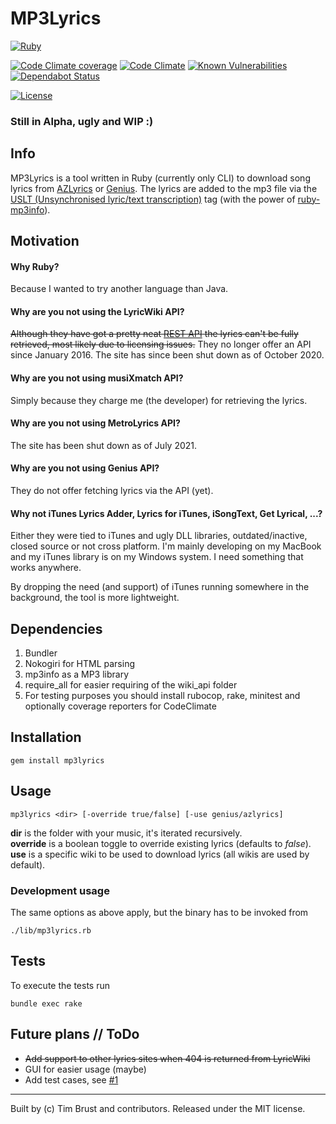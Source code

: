 # MP3Lyrics

[![Ruby](https://github.com/timbru31/mp3lyrics/workflows/Ruby/badge.svg)](https://github.com/timbru31/mp3lyrics/actions?query=workflow%3ARuby)

[![Code Climate coverage](https://img.shields.io/codeclimate/coverage/timbru31/mp3lyrics)](https://codeclimate.com/github/timbru31/mp3lyrics)
[![Code Climate](https://img.shields.io/codeclimate/maintainability/timbru31/mp3lyrics)](https://codeclimate.com/github/timbru31/mp3lyrics)
[![Known Vulnerabilities](https://snyk.io/test/github/timbru31/mp3lyrics/badge.svg)](https://snyk.io/test/github/timbru31/mp3lyrics)
[![Dependabot Status](https://api.dependabot.com/badges/status?host=github&repo=timbru31/mp3lyrics)](https://dependabot.com)

[![License](https://img.shields.io/badge/License-MIT-blue.svg)](LICENSE.md)

### Still in Alpha, ugly and WIP :)

## Info

MP3Lyrics is a tool written in Ruby (currently only CLI) to download song lyrics from [AZLyrics](https://www.azlyrics.com) or [Genius](https://genius.com).
The lyrics are added to the mp3 file via the [USLT (Unsynchronised lyric/text transcription)](https://id3.org/id3v2.4.0-frames) tag (with the power of [ruby-mp3info](https://github.com/moumar/ruby-mp3info)).

## Motivation

#### Why Ruby?

Because I wanted to try another language than Java.

#### Why are you not using the LyricWiki API?

~~Although they have got a pretty neat [REST API](http://api.wikia.com/wiki/LyricWiki_API/REST) the lyrics can't be fully retrieved, most likely due to licensing issues.~~
They no longer offer an API since January 2016. The site has since been shut down as of October 2020.

#### Why are you not using musiXmatch API?

Simply because they charge me (the developer) for retrieving the lyrics.

#### Why are you not using MetroLyrics API?

The site has been shut down as of July 2021.

#### Why are you not using Genius API?

They do not offer fetching lyrics via the API (yet).

#### Why not iTunes Lyrics Adder, Lyrics for iTunes, iSongText, Get Lyrical, ...?

Either they were tied to iTunes and ugly DLL libraries, outdated/inactive, closed source or not cross platform. I'm mainly developing on my MacBook and my iTunes library is on my Windows system. I need something that works anywhere.

By dropping the need (and support) of iTunes running somewhere in the background, the tool is more lightweight.

## Dependencies

1. Bundler
2. Nokogiri for HTML parsing
3. mp3info as a MP3 library
4. require_all for easier requiring of the wiki_api folder
5. For testing purposes you should install rubocop, rake, minitest and optionally coverage reporters for CodeClimate

## Installation

```shell
gem install mp3lyrics
```

## Usage

```shell
mp3lyrics <dir> [-override true/false] [-use genius/azlyrics]
```

**dir** is the folder with your music, it's iterated recursively.  
**override** is a boolean toggle to override existing lyrics (defaults to _false_).  
**use** is a specific wiki to be used to download lyrics (all wikis are used by default).

### Development usage

The same options as above apply, but the binary has to be invoked from

```shell
./lib/mp3lyrics.rb
```

## Tests

To execute the tests run

```shell
bundle exec rake
```

## Future plans // ToDo

- ~~Add support to other lyrics sites when 404 is returned from LyricWiki~~
- GUI for easier usage (maybe)
- Add test cases, see [#1](https://github.com/timbru31/mp3lyrics/issues/1)

---

Built by (c) Tim Brust and contributors. Released under the MIT license.
